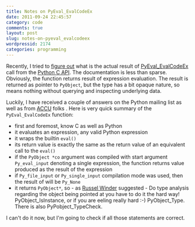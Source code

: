 ```yaml
---
title: Notes on PyEval_EvalCodeEx
date: 2011-09-24 22:45:57
category: code
comments: true
layout: post
slug: notes-on-pyeval_evalcodeex
wordpressid: 2174
categories: programming
---
```


Recently, I tried to [figure out](http://mail.python.org/pipermail/python-list/2011-September/1280749.html) what is the actual result of [PyEval_EvalCodeEx](http://docs.python.org/release/3.2/c-api/veryhigh.html#PyEval_EvalCodeEx) call from the [Python C API](http://docs.python.org/release/3.2/c-api/). The documentation is less than sparse. Obviously, the function returns result of expression evaluation. The result is returned as pointer to `PyObject`, but the type has a bit opaque nature, so means nothing without querying and inspecting underlying data.


Luckily, I have received a couple of answers on the Python mailing list as well as from [ACCU](http://accu.org) folks . Here is very quick summary of the `PyEval_EvalCodeEx` function:

* first and foremost, know C as well as Python
* it evaluates an expression, any valid Python expression
* it wraps the builtin `eval()`
* its return value is exactly the same as the return value of an equivalent call to the `eval()`
* if the `PyObject *co` argument was compiled with start argument `Py_eval_input` denoting a single expression, the function returns value produced as the result of the expression
* if `Py_file_input` or `Py_single_input` compilation mode was used, then the result of will be `Py_None`
* it returns `PyObject*`, so - as [Russel Winder](http://www.russel.org.uk/) suggested - Do type analysis regarding the object being pointed at you have to do it the hard way! PyObject_IsInstance, or if you are eeling really hard :-) PyObject_Type. There is also PyPobject_TypeCheck.


I can't do it now, but I'm going to check if all those statements are correct.
